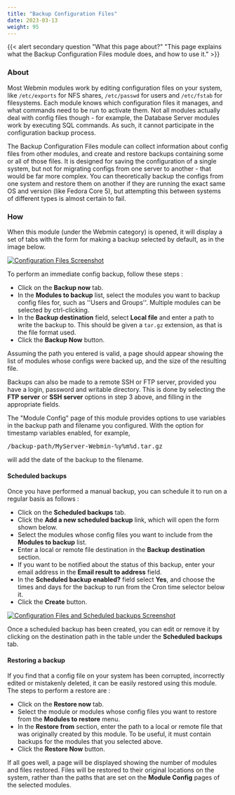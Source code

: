 ```yaml
---
title: "Backup Configuration Files"
date: 2023-03-13
weight: 95
---
```


{{< alert secondary question "What this page about?" "This page explains what the Backup Configuration Files module does, and how to use it." >}}

### About
Most Webmin modules work by editing configuration files on your system, like `/etc/exports` for NFS shares, `/etc/passwd` for users and `/etc/fstab` for filesystems.
Each module knows which configuration files it manages, and what commands need to be run to activate them. Not all modules actually deal with config files though - for example, the Database Server modules work by executing SQL commands. As such, it cannot participate in the configuration backup process.

The Backup Configuration Files module can collect information about config files from other modules, and create and restore backups containing some or all of those files.
It is designed for saving the configuration of a single system, but not for migrating configs from one server to another - that would be far more complex. You can theoretically backup the configs from one system and restore them on another if they are running the exact same OS and version (like Fedora Core 5), but attempting this between systems of different types is almost certain to fail.

### How
When this module (under the Webmin category) is opened, it will display a set of tabs with the form for making a backup selected by default, as in the image below. 

[![](/images/docs/screenshots/light/webmin/backup_configuration_files.png "Configuration Files Screenshot")](/images/docs/screenshots/light/webmin/backup_configuration_files.png)

To perform an immediate config backup, follow these steps :

- Click on the **Backup now** tab.
- In the **Modules to backup** list, select the modules you want to backup config files for, such as ''Users and Groups''. Multiple modules can be selected by ctrl-clicking.
- In the **Backup destination** field, select **Local file** and enter a path to write the backup to. This should be given a `tar.gz` extension, as that is the file format used.
- Click the **Backup Now** button.

Assuming the path you entered is valid, a page should appear showing the list of modules whose configs were backed up, and the size of the resulting file.

Backups can also be made to a remote SSH or FTP server, provided you have a login, password and writable directory. This is done by selecting the **FTP server** or **SSH server** options in step 3 above, and filling in the appropriate fields.

The "Module Config" page of this module provides options to use variables in the backup path and filename you configured. With the option for timestamp variables enabled, for example, 
<pre>/backup-path/MyServer-Webmin-%y%m%d.tar.gz</pre> will add the date of the backup to the filename.

#### Scheduled backups
Once you have performed a manual backup, you can schedule it to run on a regular basis as follows :
- Click on the **Scheduled backups** tab.
- Click the **Add a new scheduled backup** link, which will open the form shown below.
- Select the modules whose config files you want to include from the **Modules to backup** list.
- Enter a local or remote file destination in the **Backup destination** section.
- If you want to be notified about the status of this backup, enter your email address in the **Email result to address** field.
- In the **Scheduled backup enabled?** field select **Yes**, and choose the times and days for the backup to run from the Cron time selector below it.
- Click the **Create** button.

[![](/images/docs/screenshots/light/webmin/backup_configuration_files_-_scheduled.png "Configuration Files and Scheduled backups Screenshot")](/images/docs/screenshots/light/webmin/backup_configuration_files_-_scheduled.png)

Once a scheduled backup has been created, you can edit or remove it by clicking on the destination path in the table under the **Scheduled backups** tab.

#### Restoring a backup
If you find that a config file on your system has been corrupted, incorrectly edited or mistakenly deleted, it can be easily restored using this module. The steps to perform a restore are :

- Click on the **Restore now** tab.
- Select the module or modules whose config files you want to restore from the **Modules to restore** menu.
- In the **Restore from** section, enter the path to a local or remote file that was originally created by this module. To be useful, it must contain backups for the modules that you selected above.
- Click the **Restore Now** button.

If all goes well, a page will be displayed showing the number of modules and files restored. Files will be restored to their original locations on the system, rather than the paths that are set on the **Module Config** pages of the selected modules.

